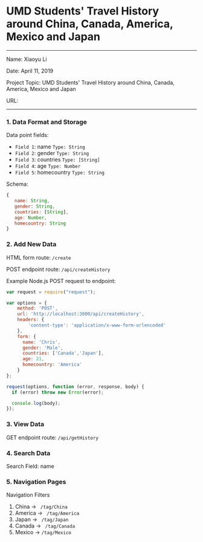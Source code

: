 
# UMD Students' Travel History around China, Canada, America, Mexico and Japan

---

Name: Xiaoyu Li   

Date: April 11, 2019

Project Topic: UMD Students' Travel History around China, Canada, America, Mexico and Japan

URL: 

---


### 1. Data Format and Storage

Data point fields:
- `Field 1`:     name       `Type: String`
- `Field 2`:     gender       `Type: String`
- `Field 3`:     countries       `Type: [String]`
- `Field 4`:     age       `Type: Number`
- `Field 5`:     homecountry       `Type: String`

Schema: 
```javascript
{
   name: String,
   gender: String,
   countries: [String],
   age: Number,
   homecountry: String
}
```

### 2. Add New Data

HTML form route: `/create`

POST endpoint route: `/api/createHistory`

Example Node.js POST request to endpoint: 
```javascript
var request = require("request");

var options = { 
    method: 'POST',
    url: 'http://localhost:3000/api/createHistory',
    headers: { 
        'content-type': 'application/x-www-form-urlencoded' 
    },
    form: { 
      name: 'Chris',
      gender: 'Male',
      countries: ['Canada','Japan'],
      age: 21,
      homecountry: 'America'
    } 
};

request(options, function (error, response, body) {
  if (error) throw new Error(error);

  console.log(body);
});
```

### 3. View Data

GET endpoint route: `/api/getHistory`

### 4. Search Data

Search Field: name

### 5. Navigation Pages

Navigation Filters
1. China -> `  /tag/China  `
2. America -> `  /tag/America  `
3. Japan -> `  /tag/Japan  `
4. Canada -> `  /tag/Canada `
5. Mexico -> ` /tag/Mexico  `
